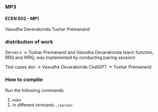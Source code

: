 ### MP3



#### ECEN 602 - MP1 

Vasudha Devarakonda
Tushar Premanand

### distribution of work 

Server.c -> Tushar Premanand and Vasudha Devarakonda (each function, RRQ and WRQ, was implemented by conducting pairing session)

Test cases doc -> Vasudha Devarakonda
ChatGPT -> Tushar Premanand 


### How to complie 

Run the following commands 
1. `make`
2. In different termianls `./server`


